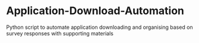# Application-Download-Automation
Python script to automate application downloading and organising based on survey responses with supporting materials
